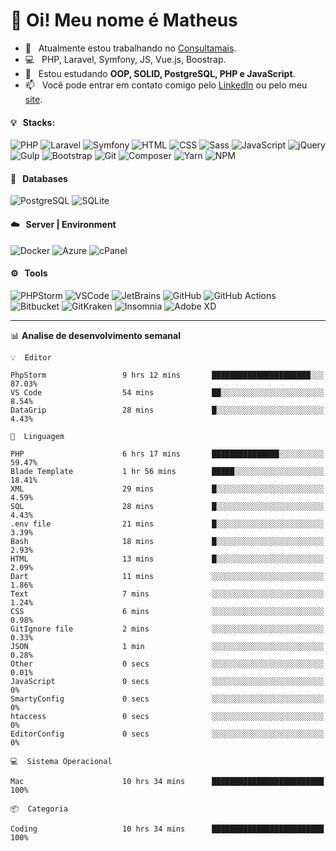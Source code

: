 # 👋 Oi! Meu nome é Matheus

- 🔭 &nbsp; Atualmente estou trabalhando no [Consultamais](https://consultamais.com.br/).
- 💻 &nbsp; PHP, Laravel, Symfony, JS, Vue.js, Boostrap.
- 🌱 &nbsp; Estou estudando **OOP, SOLID, PostgreSQL, PHP e JavaScript**.
- 📫 &nbsp; Você pode entrar em contato comigo pelo [LinkedIn](https://www.linkedin.com/in/matheuscamargoxavier/) ou pelo meu [site](https://matheuscamargo.co).

#### 💡 &nbsp; Stacks:
![PHP](https://img.shields.io/badge/-PHP-777BB4?&logo=php&logoColor=FFFFFF)
![Laravel](https://img.shields.io/badge/-Laravel-FF2D20?&logo=laravel&logoColor=FFFFFF)
![Symfony](https://img.shields.io/badge/-Symfony-000000?&logo=symfony&logoColor=FFFFFF)
![HTML](https://img.shields.io/badge/-HTML-E34F26?&logo=html5&logoColor=FFFFFF)
![CSS](https://img.shields.io/badge/-CSS-1572B6?&logo=css3&logoColor=FFFFFF)
![Sass](https://img.shields.io/badge/-Sass-CC6699?&logo=sass&logoColor=FFFFFF)
![JavaScript](https://img.shields.io/badge/-JavaScript-F7DF1E?&logo=javascript&logoColor=FFFFFF)
![jQuery](https://img.shields.io/badge/-jQuery-0769AD?&logo=jquery&logoColor=FFFFFF)
![Gulp](https://img.shields.io/badge/-Gulp-CF4647?&logo=gulp&logoColor=FFFFFF)
![Bootstrap](https://img.shields.io/badge/-Bootstrap-7952B3?&logo=bootstrap&logoColor=FFFFFF)
![Git](https://img.shields.io/badge/-Git-F05032?&logo=git&logoColor=FFFFFF)
![Composer](https://img.shields.io/badge/-Composer-885630?&logo=composer&logoColor=FFFFFF)
![Yarn](https://img.shields.io/badge/-Yarn-2C8EBB?&logo=yarn&logoColor=FFFFFF)
![NPM](https://img.shields.io/badge/-npm-CB3837?&logo=npm&logoColor=FFFFFF)

#### 💾 &nbsp; Databases
![PostgreSQL](https://img.shields.io/badge/-PostgreSQL-336791?&logo=PostgreSQL&logoColor=FFFFFF)
![SQLite](https://img.shields.io/badge/-SQLite-003B57?&logo=SQLite&logoColor=FFFFFF)

#### ☁️ &nbsp; Server | Environment
![Docker](https://img.shields.io/badge/-Docker-2496ED?&logo=docker&logoColor=FFFFFF)
![Azure](https://img.shields.io/badge/-Azure-0089D6?&logo=microsoft%20azure&logoColor=FFFFFF)
![cPanel](https://img.shields.io/badge/-cPanel-FF6C2C?&logo=cpanel&logoColor=FFFFFF)

#### ⚙️ &nbsp; Tools
![PHPStorm](https://img.shields.io/badge/-PHPStorm-000000?&logo=PHPStorm&logoColor=FFFFFF)
![VSCode](https://img.shields.io/badge/-VSCode-007ACC?&logo=Visual%20Studio%20Code&logoColor=FFFFFF) 
![JetBrains](https://img.shields.io/badge/-JetBrains-000000?&logo=jetbrains&logoColor=FFFFFF) 
![GitHub](https://img.shields.io/badge/-GitHub-181717?&logo=github&logoColor=FFFFFF) 
![GitHub Actions](https://img.shields.io/badge/-GitHub%20Actions-181717?&logo=GitHub%20Actions&logoColor=FFFFFF) 
![Bitbucket](https://img.shields.io/badge/-Bitbucket-0052CC?&logo=bitbucket&logoColor=FFFFFF)
![GitKraken](https://img.shields.io/badge/-GitKraken-179287?&logo=GitKraken&logoColor=FFFFFF)
![Insomnia](https://img.shields.io/badge/-Insomnia-5849BE?&logo=Insomnia&logoColor=FFFFFF)
![Adobe XD](https://img.shields.io/badge/-Adobe%20XD-FF61F6?&logo=adobe%20xd&logoColor=FFFFFF) 
_______

📊  **Analise de desenvolvimento semanal**
```text
💡  Editor

PhpStorm                 9 hrs 12 mins       ██████████████████████░░░     87.03%
VS Code                  54 mins             ██░░░░░░░░░░░░░░░░░░░░░░░      8.54%
DataGrip                 28 mins             █░░░░░░░░░░░░░░░░░░░░░░░░      4.43%
```
```text
💬  Linguagem

PHP                      6 hrs 17 mins       ███████████████░░░░░░░░░░     59.47%
Blade Template           1 hr 56 mins        █████░░░░░░░░░░░░░░░░░░░░     18.41%
XML                      29 mins             █░░░░░░░░░░░░░░░░░░░░░░░░      4.59%
SQL                      28 mins             █░░░░░░░░░░░░░░░░░░░░░░░░      4.43%
.env file                21 mins             █░░░░░░░░░░░░░░░░░░░░░░░░      3.39%
Bash                     18 mins             █░░░░░░░░░░░░░░░░░░░░░░░░      2.93%
HTML                     13 mins             █░░░░░░░░░░░░░░░░░░░░░░░░      2.09%
Dart                     11 mins             ░░░░░░░░░░░░░░░░░░░░░░░░░      1.86%
Text                     7 mins              ░░░░░░░░░░░░░░░░░░░░░░░░░      1.24%
CSS                      6 mins              ░░░░░░░░░░░░░░░░░░░░░░░░░      0.98%
GitIgnore file           2 mins              ░░░░░░░░░░░░░░░░░░░░░░░░░      0.33%
JSON                     1 min               ░░░░░░░░░░░░░░░░░░░░░░░░░      0.28%
Other                    0 secs              ░░░░░░░░░░░░░░░░░░░░░░░░░      0.01%
JavaScript               0 secs              ░░░░░░░░░░░░░░░░░░░░░░░░░         0%
SmartyConfig             0 secs              ░░░░░░░░░░░░░░░░░░░░░░░░░         0%
htaccess                 0 secs              ░░░░░░░░░░░░░░░░░░░░░░░░░         0%
EditorConfig             0 secs              ░░░░░░░░░░░░░░░░░░░░░░░░░         0%
```
```text
💻  Sistema Operacional

Mac                      10 hrs 34 mins      █████████████████████████       100%
```
```text
📦  Categoria

Coding                   10 hrs 34 mins      █████████████████████████       100%
```
